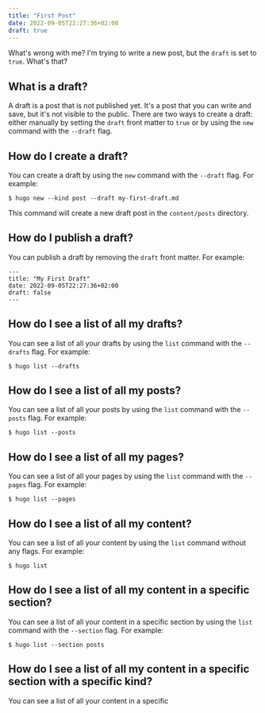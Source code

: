 ```yaml
---
title: "First Post"
date: 2022-09-05T22:27:36+02:00
draft: true
---
```



What's wrong with me? I'm trying to write a new post, but the `draft` is set to `true`. What's that?

## What is a draft?

A draft is a post that is not published yet. It's a post that you can write and save, but it's not visible to the public. There are two ways to create a draft: either manually by setting the `draft` front matter to `true` or by using the `new` command with the `--draft` flag.

## How do I create a draft?

You can create a draft by using the `new` command with the `--draft` flag. For example:

    $ hugo new --kind post --draft my-first-draft.md

This command will create a new draft post in the `content/posts` directory.

## How do I publish a draft?

You can publish a draft by removing the `draft` front matter. For example:

    ---
    title: "My First Draft"
    date: 2022-09-05T22:27:36+02:00
    draft: false
    ---

## How do I see a list of all my drafts?

You can see a list of all your drafts by using the `list` command with the `--drafts` flag. For example:

    $ hugo list --drafts

## How do I see a list of all my posts?

You can see a list of all your posts by using the `list` command with the `--posts` flag. For example:

    $ hugo list --posts

## How do I see a list of all my pages?

You can see a list of all your pages by using the `list` command with the `--pages` flag. For example:

    $ hugo list --pages

## How do I see a list of all my content?

You can see a list of all your content by using the `list` command without any flags. For example:

    $ hugo list

## How do I see a list of all my content in a specific section?

You can see a list of all your content in a specific section by using the `list` command with the `--section` flag. For example:

    $ hugo list --section posts

## How do I see a list of all my content in a specific section with a specific kind?

You can see a list of all your content in a specific